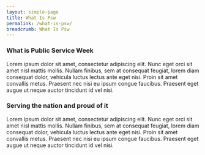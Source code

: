 ```yaml
---
layout: simple-page
title: What Is Psw
permalink: /what-is-psw/
breadcrumb: What Is Psw
---
```

### What is Public Service Week

Lorem ipsum dolor sit amet, consectetur adipiscing elit. Nunc eget orci sit amet nisl mattis mollis. Nullam finibus, sem at consequat feugiat, lorem diam consequat dolor, vehicula luctus lectus ante eget nisi. Proin sit amet convallis metus. Praesent nec nisi eu ipsum congue faucibus. Praesent eget augue ut neque auctor tincidunt id vel nisi.

### Serving the nation and proud of it

Lorem ipsum dolor sit amet, consectetur adipiscing elit. Nunc eget orci sit amet nisl mattis mollis. Nullam finibus, sem at consequat feugiat, lorem diam consequat dolor, vehicula luctus lectus ante eget nisi. Proin sit amet convallis metus. Praesent nec nisi eu ipsum congue faucibus. Praesent eget augue ut neque auctor tincidunt id vel nisi.
